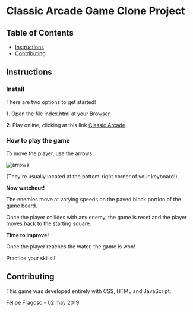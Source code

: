 # Classic Arcade Game Clone Project

## Table of Contents

- [Instructions](#instructions)
- [Contributing](#contributing)

## Instructions

### Install

There are two options to get started!

**1**. Open the file index.html at your Browser.

**2**. Play online, clicking at this link [Classic Arcade](http://www.loobah.com/udacity/classicarcade).

### How to play the game

To move the player, use the arrows:

![arrows](http://www.loobah.com/udacity/classicarcade/images/arrows.png)

(They're usually located at the bottom-right corner of your keyboard!)

**Now watchout!**

The enemies move at varying speeds on the paved block portion of the game board.

Once the player collides with any enemy, the game is reset and the player moves back to the starting square.

**Time to improve!**

Once the player reaches the water, the game is won!

Practice your skills!!! 

## Contributing

This game was developed entirely with CSS, HTML and JavaScript.

Felipe Fragoso - 02 may 2019
